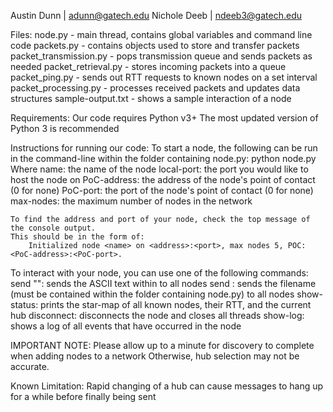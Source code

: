 Austin Dunn | adunn@gatech.edu
Nichole Deeb | ndeeb3@gatech.edu

Files:
  node.py - main thread, contains global variables and command line code
  packets.py - contains objects used to store and transfer packets
  packet_transmission.py - pops transmission queue and sends packets as needed
  packet_retrieval.py - stores incoming packets into a queue
  packet_ping.py - sends out RTT requests to known nodes on a set interval
  packet_processing.py - processes received packets and updates data structures
  sample-output.txt - shows a sample interaction of a node

Requirements:
 Our code requires Python v3+
 The most updated version of Python 3 is recommended

Instructions for running our code:
 To start a node, the following can be run in the command-line within the folder containing node.py:
    python node.py <name> <local-port> <PoC-address> <PoC-port> <max-nodes>
        Where name: the name of the node
        local-port: the port you would like to host the node on
        PoC-address: the address of the node's point of contact (0 for none)
        PoC-port: the port of the node's point of contact (0 for none)
        max-nodes: the maximum number of nodes in the network

    To find the address and port of your node, check the top message of the console output.
    This should be in the form of:
        Initialized node <name> on <address>:<port>, max nodes 5, POC: <PoC-address>:<PoC-port>.

 To interact with your node, you can use one of the following commands:
    send "<message>": sends the ASCII text within <message> to all nodes
    send <filename>: sends the filename (must be contained within the folder containing node.py) to all nodes
    show-status: prints the star-map of all known nodes, their RTT, and the current hub
    disconnect: disconnects the node and closes all threads
    show-log: shows a log of all events that have occurred in the node

 IMPORTANT NOTE:
    Please allow up to a minute for discovery to complete when adding nodes to a network
    Otherwise, hub selection may not be accurate.

Known Limitation:
 Rapid changing of a hub can cause messages to hang up for a while before finally being sent
